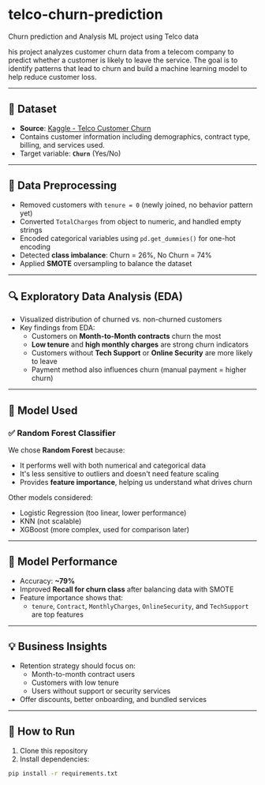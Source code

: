 # telco-churn-prediction
Churn prediction and Analysis  ML project using Telco data

his project analyzes customer churn data from a telecom company to predict whether a customer is likely to leave the service. The goal is to identify patterns that lead to churn and build a machine learning model to help reduce customer loss.

---

## 📁 Dataset

- **Source**: [Kaggle - Telco Customer Churn](https://www.kaggle.com/datasets/blastchar/telco-customer-churn)
- Contains customer information including demographics, contract type, billing, and services used.
- Target variable: **`Churn`** (Yes/No)

---

## 🧹 Data Preprocessing

- Removed customers with `tenure = 0` (newly joined, no behavior pattern yet)
- Converted `TotalCharges` from object to numeric, and handled empty strings
- Encoded categorical variables using `pd.get_dummies()` for one-hot encoding
- Detected **class imbalance**: Churn = 26%, No Churn = 74%
- Applied **SMOTE** oversampling to balance the dataset

---

## 🔍 Exploratory Data Analysis (EDA)

- Visualized distribution of churned vs. non-churned customers
- Key findings from EDA:
  - Customers on **Month-to-Month contracts** churn the most
  - **Low tenure** and **high monthly charges** are strong churn indicators
  - Customers without **Tech Support** or **Online Security** are more likely to leave
  - Payment method also influences churn (manual payment = higher churn)

---

## 🤖 Model Used

### ✅ Random Forest Classifier

We chose **Random Forest** because:

- It performs well with both numerical and categorical data
- It's less sensitive to outliers and doesn't need feature scaling
- Provides **feature importance**, helping us understand what drives churn

Other models considered:
- Logistic Regression (too linear, lower performance)
- KNN (not scalable)
- XGBoost (more complex, used for comparison later)

---

## 🧪 Model Performance

- Accuracy: **~79%**
- Improved **Recall for churn class** after balancing data with SMOTE
- Feature importance shows that:
  - `tenure`, `Contract`, `MonthlyCharges`, `OnlineSecurity`, and `TechSupport` are top features

---

## 💡 Business Insights

- Retention strategy should focus on:
  - Month-to-month contract users
  - Customers with low tenure
  - Users without support or security services
- Offer discounts, better onboarding, and bundled services

---

## 📂 How to Run

1. Clone this repository
2. Install dependencies:

```bash
pip install -r requirements.txt

